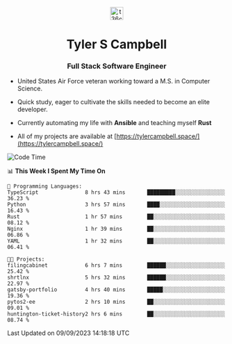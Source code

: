 <p align="center">
<a href="https://www.linkedin.com/in/t36campbell" target="blank"><img align="center" src="https://ik.imagekit.io/t36campbell/Portfolio/linkedin.png.original_m8bbGgPh6.png" alt="t36campbell" height="30" width="30" /></a>
</p>
<h1 align="center">Tyler S Campbell</h1>
<h3 align="center">Full Stack Software Engineer</h3>

* United States Air Force veteran working toward a M.S. in Computer Science.

* Quick study, eager to cultivate the skills needed to become an elite developer.

* Currently automating my life with **Ansible** and teaching myself **Rust**

* All of my projects are available at [https://tylercampbell.space/](https://tylercampbell.space/)

<!--START_SECTION:waka-->
![Code Time](http://img.shields.io/badge/Code%20Time-2%2C790%20hrs%2058%20mins-blue)

📊 **This Week I Spent My Time On** 

```text
💬 Programming Languages: 
TypeScript               8 hrs 43 mins       █████████░░░░░░░░░░░░░░░░   36.23 % 
Python                   3 hrs 57 mins       ████░░░░░░░░░░░░░░░░░░░░░   16.43 % 
Rust                     1 hr 57 mins        ██░░░░░░░░░░░░░░░░░░░░░░░   08.12 % 
Nginx                    1 hr 39 mins        ██░░░░░░░░░░░░░░░░░░░░░░░   06.86 % 
YAML                     1 hr 32 mins        ██░░░░░░░░░░░░░░░░░░░░░░░   06.41 % 

🐱‍💻 Projects: 
filingcabinet            6 hrs 7 mins        ██████░░░░░░░░░░░░░░░░░░░   25.42 % 
shrtlnx                  5 hrs 32 mins       ██████░░░░░░░░░░░░░░░░░░░   22.97 % 
gatsby-portfolio         4 hrs 40 mins       █████░░░░░░░░░░░░░░░░░░░░   19.36 % 
pytos2-ee                2 hrs 10 mins       ██░░░░░░░░░░░░░░░░░░░░░░░   09.01 % 
huntington-ticket-history2 hrs 6 mins        ██░░░░░░░░░░░░░░░░░░░░░░░   08.74 % 
```


 Last Updated on 09/09/2023 14:18:18 UTC
<!--END_SECTION:waka-->
